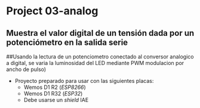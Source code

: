 #   Project 03-analog
##  Muestra el valor digital de un tensión dada por un potenciómetro en la salida serie
##Usando la lectura de un potenciometro conectado al conversor analogico a digital, se varia la luminosidad del LED mediante PWM modulacion por ancho de pulso)

- Proyecto preparado para usar con las siguientes placas:
    - Wemos D1 R2   (_ESP8266_)
    - Wemos D1 R32  (_ESP32_)
    - Debe usarse un _shield_ IAE



